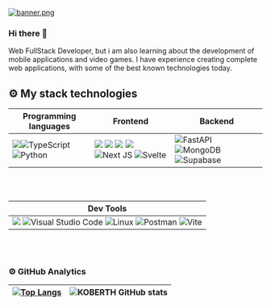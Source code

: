 [![banner.png](https://i.postimg.cc/vmm1YQ5r/banner.png)](https://postimg.cc/DStf53j0)

<!-- Description -->
### Hi there 👋
Web FullStack Developer, but i am also learning about the development of mobile applications and video games. I have experience creating complete web applications, with some of the best known technologies today.

## ⚙ My stack technologies
|Programming languages|Frontend|Backend|
|---|---|---|
|<img src="https://img.shields.io/badge/JavaScript-323330?style=for-the-badge&logo=javascript&logoColor=F7DF1E"/>![TypeScript](https://img.shields.io/badge/typescript-%23007ACC.svg?style=for-the-badge&logo=typescript&logoColor=white) ![Python](https://img.shields.io/badge/python-323330.svg?style=for-the-badge&logo=python&logoColor=white) | <img src="https://img.shields.io/badge/HTML5-E34F26?style=for-the-badge&logo=html5&logoColor=white"/> <img src="https://img.shields.io/badge/CSS3-1572B6?style=for-the-badge&logo=css3&logoColor=white"/> <img src="https://img.shields.io/badge/Tailwind_CSS-38B2AC?style=for-the-badge&logo=tailwind-css&logoColor=white"/> <img src="https://img.shields.io/badge/React-20232A?style=for-the-badge&logo=react&logoColor=61DAFB" /> ![Next JS](https://img.shields.io/badge/Next-black?style=for-the-badge&logo=next.js&logoColor=white) ![Svelte](https://img.shields.io/badge/svelte-%23FF3E00.svg?style=for-the-badge&logo=svelte&logoColor=white) | ![FastAPI](https://img.shields.io/badge/fastapi-%23009639.svg?style=for-the-badge&logo=fastapi&logoColor=white) ![MongoDB](https://img.shields.io/badge/MongoDB-%2347A248.svg?style=for-the-badge&logo=mongodb&logoColor=white) ![Supabase](https://img.shields.io/badge/supabase-%236C4CFF.svg?style=for-the-badge&logo=supabase&logoColor=white) |

<br/>
<br/>

|Dev Tools|
|---|
|<img src="https://img.shields.io/badge/GIT-E44C30?style=for-the-badge&logo=git&logoColor=white"/> ![Visual Studio Code](https://img.shields.io/badge/Visual%20Studio%20Code-0078d7.svg?style=for-the-badge&logo=visual-studio-code&logoColor=white) ![Linux](https://img.shields.io/badge/Linux-FCC624?style=for-the-badge&logo=linux&logoColor=black) ![Postman](https://img.shields.io/badge/Postman-%23FF6C37.svg?style=for-the-badge&logo=postman&logoColor=white) ![Vite](https://img.shields.io/badge/vite-%23646CFF.svg?style=for-the-badge&logo=vite&logoColor=white) |

<br/>
<br/>

### ⚙️ GitHub Analytics
|[![Top Langs](https://github-readme-stats.vercel.app/api/top-langs/?username=KOBERTH&show_icons=true&theme=city_lights)](https://github.com/ivangcode/github-readme-stats) | ![KOBERTH GitHub stats](https://github-readme-stats.vercel.app/api?username=KOBERTH&show_icons=true&theme=city_lights)|
|---|---|


<!--
**KOBERTH/KOBERTH** is a ✨ _special_ ✨ repository because its `README.md` (this file) appears on your GitHub profile.
-->
